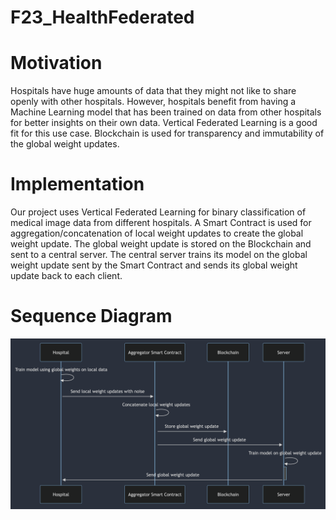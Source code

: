 # F23_HealthFederated

# Motivation
Hospitals have huge amounts of data that they might not like to share openly with other hospitals. However, hospitals benefit from having a Machine Learning model that has been trained on data from other hospitals for better insights on their own data. Vertical Federated Learning is a good fit for this use case. Blockchain is used for transparency and immutability of the global weight updates.

# Implementation
Our project uses Vertical Federated Learning for binary classification of medical image data from different hospitals. A Smart Contract is used for aggregation/concatenation of local weight updates to create the global weight update. The global weight update is stored on the Blockchain and sent to a central server. The central server trains its model on the global weight update sent by the Smart Contract and sends its global weight update back to each client.

# Sequence Diagram
![alt text](https://github.com/AI-and-Blockchain/F23_HealthFederated/blob/main/Proj-Checkin-02-files/Sequence_Diagram.png)
